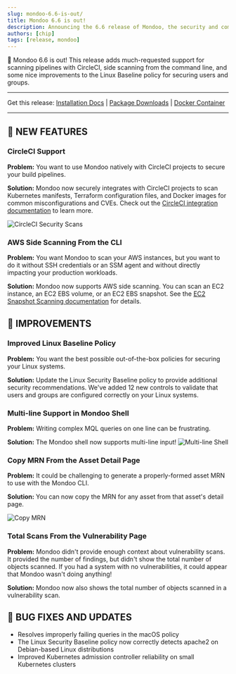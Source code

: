 ```yaml
---
slug: mondoo-6.6-is-out/
title: Mondoo 6.6 is out!
description: Announcing the 6.6 release of Mondoo, the security and compliance platform that prioritizes risks that matter most in your infrastructure.
authors: [chip]
tags: [release, mondoo]
---
```


🥳 Mondoo 6.6 is out! This release adds much-requested support for scanning pipelines with CircleCI, side scanning from the command line, and some nice improvements to the Linux Baseline policy for securing users and groups.

---

Get this release: [Installation Docs](/cnspec/) | [Package Downloads](https://releases.mondoo.com/mondoo/) | [Docker Container](https://hub.docker.com/r/mondoo/client)

---

## 🎉 NEW FEATURES

### CircleCI Support

**Problem:** You want to use Mondoo natively with CircleCI projects to secure your build pipelines.

**Solution:** Mondoo now securely integrates with CircleCI projects to scan Kubernetes manifests, Terraform configuration files, and Docker images for common misconfigurations and CVEs. Check out the [CircleCI integration documentation](/platform/infra/supply/cicd/circleci/) to learn more.

![CircleCI Security Scans](/img/releases/2022-07-12-mondoo-6.6-is-out/circleci.jpg)

### AWS Side Scanning From the CLI

**Problem:** You want Mondoo to scan your AWS instances, but you want to do it without SSH credentials or an SSM agent and without directly impacting your production workloads.

**Solution:** Mondoo now supports AWS side scanning. You can scan an EC2 instance, an EC2 EBS volume, or an EC2 EBS snapshot. See the [EC2 Snapshot Scanning documentation](/cnspec/cloud/aws/aws-ebs-snapshot-scan/) for details.

## 🧹 IMPROVEMENTS

### Improved Linux Baseline Policy

**Problem:** You want the best possible out-of-the-box policies for securing your Linux systems.

**Solution:** Update the Linux Security Baseline policy to provide additional security recommendations. We've added 12 new controls to validate that users and groups are configured correctly on your Linux systems.

### Multi-line Support in Mondoo Shell

**Problem:** Writing complex MQL queries on one line can be frustrating.

**Solution:** The Mondoo shell now supports multi-line input!
![Multi-line Shell](/img/releases/2022-07-12-mondoo-6.6-is-out/multi_line_shell.gif)

### Copy MRN From the Asset Detail Page

**Problem:** It could be challenging to generate a properly-formed asset MRN to use with the Mondoo CLI.

**Solution:** You can now copy the MRN for any asset from that asset's detail page.

![Copy MRN](/img/releases/2022-07-12-mondoo-6.6-is-out/copy_mrn.png)

### Total Scans From the Vulnerability Page

**Problem:** Mondoo didn't provide enough context about vulnerability scans. It provided the number of findings, but didn't show the total number of objects scanned. If you had a system with no vulnerabilities, it could appear that Mondoo wasn't doing anything!

**Solution:** Mondoo now also shows the total number of objects scanned in a vulnerability scan.

## 🐛 BUG FIXES AND UPDATES

- Resolves improperly failing queries in the macOS policy
- The Linux Security Baseline policy now correctly detects apache2 on Debian-based Linux distributions
- Improved Kubernetes admission controller reliability on small Kubernetes clusters

